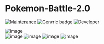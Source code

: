 # Pokemon-Battle-2.0
[![Maintenance](https://img.shields.io/badge/Maintained%3F-Yes-green.svg)](https://GitHub.com/Naereen/StrapDown.js/graphs/commit-activity)
![Generic badge](https://img.shields.io/badge/Development%3f-Complete-blue.svg)
![Developer](https://img.shields.io/badge/Developer-Ellisia-pink)

![image](https://github.com/user-attachments/assets/f2c2a139-9686-4e5b-a391-d2a5696e6646)<br>
![image](https://github.com/user-attachments/assets/ea60e063-3742-4b1c-890d-fa7ba063c7a9)
![image](https://github.com/user-attachments/assets/e3fb341a-aa54-4b17-a04d-2ae4ee2b050a)
![image](https://github.com/user-attachments/assets/0ac59fab-3e37-4c4e-885f-20ba3fde2bdf)
![image](https://github.com/user-attachments/assets/f98ab8f9-79b3-4aeb-bc7b-80902576bc0b)
